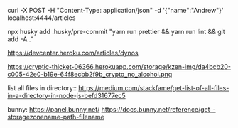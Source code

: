 curl -X POST -H "Content-Type: application/json" -d '{"name":"Andrew"}' localhost:4444/articles

npx husky add .husky/pre-commit "yarn run prettier && yarn run lint && git add -A ."

https://devcenter.heroku.com/articles/dynos

https://cryptic-thicket-06366.herokuapp.com/storage/kzen-img/da4bcb20-c005-42e0-b19e-64f8ecbb2f9b_crypto_no_alcohol.png

list all files in directory::
https://medium.com/stackfame/get-list-of-all-files-in-a-directory-in-node-js-befd31677ec5


bunny:
https://panel.bunny.net/
https://docs.bunny.net/reference/get_-storagezonename-path-filename